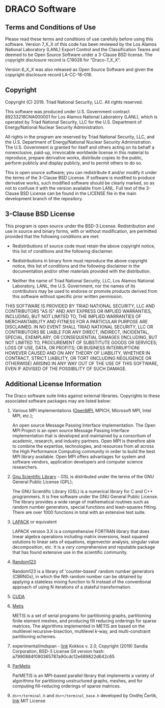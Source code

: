 # DRACO Software

## Terms and Conditions of Use

Please read these terms and conditions of use carefully before using this software. Version 7_X_X of
this code has been reviewed by the Los Alamos National Laboratory (LANL) Export Control and the
Classification Teams and deemed to be Open Source Software under a 3-Clause BSD license.  The
copyright disclosure record is C19028 for "Draco-7_X_X".

Version 6_X_X was also released as Open Source Software and given the copyright disclosure record
LA-CC-16-016.

## Copyright

Copyright (C) 2019. Triad National Security, LLC.  All rights reserved.

This software was produced under U.S. Government contract 89233218CNA000001 for Los Alamos National
Laboratory (LANL), which is operated by Triad National Security, LLC for the U.S. Department of
Energy/National Nuclear Security Administration.

All rights in the program are reserved by Triad National Security, LLC, and the U.S. Department of
Energy/National Nuclear Security Administration. The U.S. Government is granted for itself and
others acting on its behalf a nonexclusive, paid-up, irrevocable worldwide license in this material
to reproduce, prepare derivative works, distribute copies to the public, perform publicly and
display publicly, and to permit others to do so.

This is open source software; you can redistribute it and/or modify it under the terms of the
3-Clause BSD License. If software is modified to produce derivative works, such modified software
should be clearly marked, so as not to confuse it with the version available from LANL. Full text of
the 3-Clause BSD License can be found in the LICENSE file in the main development branch of the
repository.

## 3-Clause BSD License

This program is open source under the BSD-3 License.  Redistribution and use in source and binary
forms, with or without modification, are permitted provided that the following conditions are met:

- Redistributions of source code must retain the above copyright notice, this list of conditions and
  the following disclaimer.

- Redistributions in binary form must reproduce the above copyright notice, this list of conditions
  and the following disclaimer in the documentation and/or other materials provided with the
  distribution.

- Neither the name of Triad National Security, LLC, Los Alamos National Laboratory, LANL, the
  U.S. Government, nor the names of its contributors may be used to endorse or promote products
  derived from this software without specific prior written permission.

THIS SOFTWARE IS PROVIDED BY TRIAD NATIONAL SECURITY, LLC AND CONTRIBUTORS "AS IS" AND ANY EXPRESS
OR IMPLIED WARRANTIES, INCLUDING, BUT NOT LIMITED TO, THE IMPLIED WARRANTIES OF MERCHANTABILITY AND
FITNESS FOR A PARTICULAR PURPOSE ARE DISCLAIMED. IN NO EVENT SHALL TRIAD NATIONAL SECURITY, LLC OR
CONTRIBUTORS BE LIABLE FOR ANY DIRECT, INDIRECT, INCIDENTAL, SPECIAL, EXEMPLARY, OR CONSEQUENTIAL
DAMAGES (INCLUDING, BUT NOT LIMITED TO, PROCUREMENT OF SUBSTITUTE GOODS OR SERVICES; LOSS OF USE,
DATA, OR PROFITS; OR BUSINESS INTERRUPTION) HOWEVER CAUSED AND ON ANY THEORY OF LIABILITY, WHETHER
IN CONTRACT, STRICT LIABILITY, OR TORT (INCLUDING NEGLIGENCE OR OTHERWISE) ARISING IN ANY WAY OUT OF
THE USE OF THIS SOFTWARE, EVEN IF ADVISED OF THE POSSIBILITY OF SUCH DAMAGE.

## Additional License Information

The Draco software suite links against external libraries. Copyrights to these associated software
packages may are listed below:

1. Various MPI implementations ([OpenMPI](https://www.open-mpi.org/community/license.php), MPICH,
   Microsoft MPI, Intel MPI, etc.);

   An open source Message Passing Interface implementation. The Open MPI Project is an open source
   Message Passing Interface implementation that is developed and maintained by a consortium of
   academic, research, and industry partners. Open MPI is therefore able to combine the expertise,
   technologies, and resources from all across the High Performance Computing community in order to
   build the best MPI library available.  Open MPI offers advantages for system and software
   vendors, application developers and computer science researchers.

2. [Gnu Scientific Library](http://www.gnu.org/software/gsl/) - GSL is distributed under the terms
   of the GNU General Public License (GPL);

   The GNU Scientific Library (GSL) is a numerical library for C and C++ programmers. It is free
   software under the GNU General Public License.  The library provides a wide range of mathematical
   routines such as random number generators, special functions and least-squares fitting.  There
   are over 1000 functions in total with an extensive test suite.

3. [LAPACK](http://www.netlib.org/lapack/LICENSE.txt) or equivalent

   LAPACK version 3.X is a comprehensive FORTRAN library that does linear algebra operations
   including matrix inversions, least squared solutions to linear sets of equations, eigenvector
   analysis, singular value decomposition, etc. It is a very comprehensive and reputable package
   that has found extensive use in the scientific community.

4. [Random123](https://www.deshawresearch.com/downloads/download_random123.cgi/Random123_License.txt)

   Random123 is a library of 'counter-based' random number generators (CBRNGs), in which the Nth
   random number can be obtained by applying a stateless mixing function to N instead of the
   conventional approach of using N iterations of a stateful transformation.

5. [CUDA](http://docs.nvidia.com/cuda/eula/index.html#nvidia-cuda-toolkit-license-agreement)

6. [Metis](http://glaros.dtc.umn.edu/gkhome/metis/metis/overview)

   METIS is a set of serial programs for partitioning graphs, partitioning finite element meshes,
   and producing fill reducing orderings for sparse matrices. The algorithms implemented in METIS
   are based on the multilevel recursive-bisection, multilevel k-way, and multi-constraint
   partitioning schemes.

7. experimental/mdspan - [link](https://github.com/kokkos/mdspan) Kokkos v. 2.0, Copyright (2019)
   Sandia Corporation, BSD-3 License Git version hash: a7990884f090365787a90cdc12e689822d642c65

8. [ParMetis](http://glaros.dtc.umn.edu/gkhome/metis/parmetis/overview)

   ParMETIS is an MPI-based parallel library that implements a variety of algorithms for
   partitioning unstructured graphs, meshes, and for computing fill-reducing orderings of sparse
   matrices.

9. `ds++/terminal.h` and `ds++/terminal_base.h` developed by Ondřej Čertík,
   [link](https://github.com/certik/terminal) MIT License
